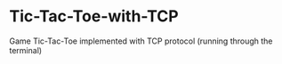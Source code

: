 # Tic-Tac-Toe-with-TCP
Game Tic-Tac-Toe implemented with TCP protocol (running through the terminal)